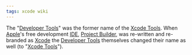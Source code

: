 ```yaml
---
tags: xcode wiki
---
```


The "[Developer Tools](/wiki/Developer_Tools)" was the former name of the [Xcode Tools](/wiki/Xcode_Tools). When [Apple](/wiki/Apple)'s free development [IDE](/wiki/IDE), [Project Builder](/wiki/Project_Builder), was re-written and re-branded as [Xcode](/wiki/Xcode) the [Developer Tools](/wiki/Developer_Tools) themselves changed their name as well (to "[Xcode Tools](/wiki/Xcode_Tools)").
